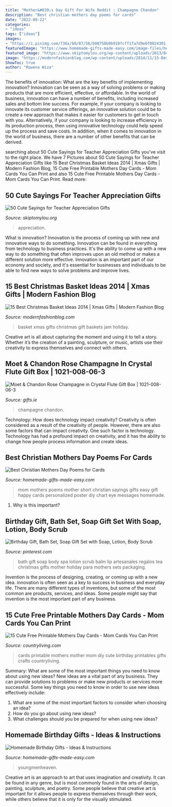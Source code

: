```yaml
---
title: "Mother&#039;s Day Gift For Wife Reddit : Champagne Chandon"
description: "Best christian mothers day poems for cards"
date: "2022-09-22"
categories:
- "ideas"
tags: ["ideas"]
images:
- "https://i.pinimg.com/736x/b0/87/58/b08758b0b910fcff1fa7d9e6f0024301--green-tea-bath-lip-scrubs.jpg"
featuredImage: "https://www.homemade-gifts-made-easy.com/image-files/homemade-birthday-gifts-800x1351.jpg"
featured_image: "https://www.skiptomylou.org/wp-content/uploads/2013/04/50-cute-sayings-for-teacher-appreciation-gifts1-1.jpg"
image: "https://modernfashionblog.com/wp-content/uploads/2014/11/15-Best-Christmas-Basket-Ideas-2014-Xmas-Gifts-1.jpg"
ShowToc: true
author: "Rowena Wiza"
---
```



The benefits of innovation: What are the key benefits of implementing innovation?
Innovation can be seen as a way of solving problems or making products that are more efficient, effective, or affordable. In the world of business, innovation can have a number of benefits, including increased sales and bottom line success. For example, if your company is looking to innovate its customer service offerings, an innovative solution could be to create a new approach that makes it easier for customers to get in touch with you. Alternatively, if your company is looking to increase efficiency in its production process, then using innovative technology could help speed up the process and save costs. In addition, when it comes to innovation in the world of business, there are a number of other benefits that can be derived.

	

		
searching about 50 Cute Sayings for Teacher Appreciation Gifts you've visit to the right place. We have 7 Pictures about 50 Cute Sayings for Teacher Appreciation Gifts like 15 Best Christmas Basket Ideas 2014 | Xmas Gifts | Modern Fashion Blog, 15 Cute Free Printable Mothers Day Cards - Mom Cards You Can Print and also 15 Cute Free Printable Mothers Day Cards - Mom Cards You Can Print. Read more:
		
    
## 50 Cute Sayings For Teacher Appreciation Gifts

<img loading=lazy src="https://www.skiptomylou.org/wp-content/uploads/2013/04/50-cute-sayings-for-teacher-appreciation-gifts1-1.jpg" onerror="this.onerror=null;this.src='https://tse4.mm.bing.net/th?id=OIP.dgyTvdzhUu7CSWKFQXuSIgHaJl&amp;pid=15.1';" alt="50 Cute Sayings for Teacher Appreciation Gifts">

_Source: skiptomylou.org_

>appreciation. 

	

What is innovation?
Innovation is the process of coming up with new and innovative ways to do something. Innovation can be found in everything from technology to business practices. It's the ability to come up with a new way to do something that often improves upon an old method or makes a different solution more effective. Innovation is an important part of our economy and society, and it's essential for businesses and individuals to be able to find new ways to solve problems and improve lives.

    
## 15 Best Christmas Basket Ideas 2014 | Xmas Gifts | Modern Fashion Blog

<img loading=lazy src="https://modernfashionblog.com/wp-content/uploads/2014/11/15-Best-Christmas-Basket-Ideas-2014-Xmas-Gifts-1.jpg" onerror="this.onerror=null;this.src='https://tse4.mm.bing.net/th?id=OIP.LiNoEm3jGJXu0vOvGYPISwHaJ4&amp;pid=15.1';" alt="15 Best Christmas Basket Ideas 2014 | Xmas Gifts | Modern Fashion Blog">

_Source: modernfashionblog.com_

>basket xmas gifts christmas gift baskets jam holiday. 

	

Creative art is all about capturing the moment and using it to tell a story. Whether it’s the creation of a painting, sculpture, or music, artists use their creativity to express themselves and connect with others.

    
## Moet &amp; Chandon Rose Champagne In Crystal Flute Gift Box | 1021-008-06-3

<img loading=lazy src="https://www.gifts.ie/product_thumb1.php?img=6765_5572548783.jpg&amp;w=625&amp;h=625&amp;sf=products&amp;cache=20201117G&amp;autofill=1" onerror="this.onerror=null;this.src='https://tse4.mm.bing.net/th?id=OIP.bpZHK1siqAsbn50vrm2B1AHaHa&amp;pid=15.1';" alt="Moet &amp; Chandon Rose Champagne in Crystal Flute Gift Box | 1021-008-06-3">

_Source: gifts.ie_

>champagne chandon. 

	

Technology: How does technology impact creativity?
Creativity is often considered as a result of the creativity of people. However, there are also some factors that can impact creativity. One such factor is technology. Technology has had a profound impact on creativity, and it has the ability to change how people process information and create ideas.

    
## Best Christian Mothers Day Poems For Cards

<img loading=lazy src="http://www.homemade-gifts-made-easy.com/image-files/mothers-day-gifts-personalized-300x300.jpg" onerror="this.onerror=null;this.src='https://tse3.mm.bing.net/th?id=OIP.-VOSoiBBmCtBZHCA6D_jSwAAAA&amp;pid=15.1';" alt="Best Christian Mothers Day Poems for Cards">

_Source: homemade-gifts-made-easy.com_

>mom mothers poems mother short christian sayings gifts easy gift happy cards personalized poster diy chart eye messages homemade. 

	

1) Why is this important?

    
## Birthday Gift, Bath Set, Soap Gift Set With Soap, Lotion, Body Scrub

<img loading=lazy src="https://i.pinimg.com/736x/b0/87/58/b08758b0b910fcff1fa7d9e6f0024301--green-tea-bath-lip-scrubs.jpg" onerror="this.onerror=null;this.src='https://tse1.mm.bing.net/th?id=OIP.J2t52HJCXNuc2h8EA6c0QAHaJ3&amp;pid=15.1';" alt="Birthday Gift, Bath Set, Soap Gift Set with Soap, Lotion, Body Scrub">

_Source: pinterest.com_

>bath gift soap body spa lotion scrub balm lip artesanales regalos tea christmas gifts mother holiday para mothers sets packaging. 

	

Invention is the process of designing, creating, or coming up with a new idea. innovation is often seen as a key to success in business and everyday life. There are many different types of inventions, but some of the most common are products, services, and ideas. Some people might say that invention is the most important part of any business.

    
## 15 Cute Free Printable Mothers Day Cards - Mom Cards You Can Print

<img loading=lazy src="https://hips.hearstapps.com/clv.h-cdn.co/assets/16/14/2048x1024/landscape-1460052137-mothersdaycardsclv.jpg?resize=1200:*" onerror="this.onerror=null;this.src='https://tse3.mm.bing.net/th?id=OIP.a84G9IcgV4RLqpcFRJACPQHaDt&amp;pid=15.1';" alt="15 Cute Free Printable Mothers Day Cards - Mom Cards You Can Print">

_Source: countryliving.com_

>cards printable mothers mother mom diy cute birthday printables gifts crafts countryliving. 

	

Summary: What are some of the most important things you need to know about using new ideas?
New ideas are a vital part of any business. They can provide solutions to problems or make new products or services more successful. Some key things you need to know in order to use new ideas effectively include:
1. What are some of the most important factors to consider when choosing an idea?
2. How do you go about using new ideas?
3. What challenges should you be prepared for when using new ideas?

    
## Homemade Birthday Gifts - Ideas &amp; Instructions

<img loading=lazy src="https://www.homemade-gifts-made-easy.com/image-files/homemade-birthday-gifts-800x1351.jpg" onerror="this.onerror=null;this.src='https://tse3.mm.bing.net/th?id=OIP.GlqgsVtFi074-oBjzi5FhQHaMg&amp;pid=15.1';" alt="Homemade Birthday Gifts - Ideas &amp; Instructions">

_Source: homemade-gifts-made-easy.com_

>youngmenheaven. 

	

Creative art is an approach to art that uses imagination and creativity. It can be found in any genre, but is most commonly found in the arts of design, painting, sculpture, and poetry. Some people believe that creative art is important for it allows people to express themselves through their work, while others believe that it is only for the visually stimulated.


